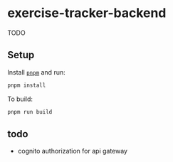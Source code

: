 # exercise-tracker-backend

TODO

## Setup

Install [`pnpm`](https://pnpm.io/installation)
and run: 
```bash
pnpm install
```

To build:
```bash
pnpm run build
```

## todo
 - cognito authorization for api gateway